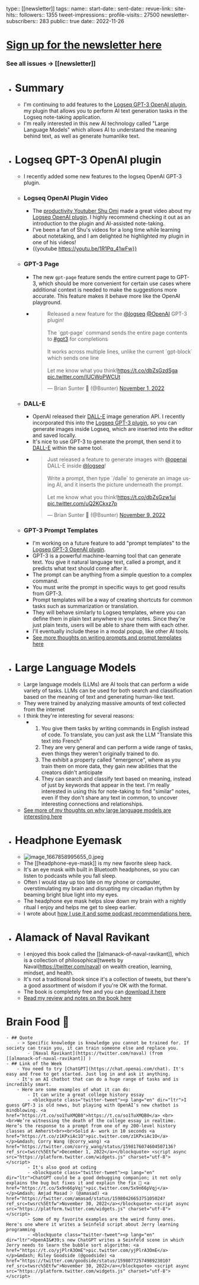 type:: [[newsletter]]
tags:: 
name::
start-date::
sent-date::
revue-link::
site-hits:: 
followers:: 1355
tweet-impressions:: 
profile-visits:: 27500
newsletter-subscribers:: 283
public:: true
date:: 2022-11-26

#  [Sign up for the newsletter here](https://www.getrevue.co/profile/bsunter/issues/weekly-newsletter-of-brian-sunter-issue-1-1220479)
### See all issues -> [[newsletter]]
- # Summary
	- I'm continuing to add features to the [Logseq GPT-3 OpenAI plugin](https://github.com/briansunter/logseq-plugin-gpt3-openai), my plugin that allows you to perform AI text generation tasks in the Logseq note-taking application.
	- I'm really interested in this new AI technology called "Large Language Models" which allows AI to understand the meaning behind text, as well as generate humanlike text.
- # Logseq GPT-3 OpenAI plugin
	- I recently added some new features to the logseq OpenAI GPT-3 plugin.
	- ### Logseq OpenAI Plugin Video
		- The [productivity Youtuber Shu Omi](https://www.youtube.com/@ShuOmi_Official) made a great video about my [Logseq OpenAI plugin](https://github.com/briansunter/logseq-plugin-gpt3-openai). I highly recommend checking it out as an introduction to the plugin and AI-assisted note-taking.
		- I've been a fan of Shu's videos for a long time while learning about notetaking, and I am delighted he highlighted my plugin in one of his videos!
		- {{youtube https://youtu.be/1R1Pq_41wFw}}
	- ### GPT-3 Page
		- The new `gpt-page` feature sends the entire current page to GPT-3, which should be more convenient for certain use cases where additional context is needed to make the suggestions more accurate. This feature makes it behave more like the OpenAI playground.
		- <blockquote class="twitter-tweet"><p lang="en" dir="ltr">Released a new feature for the <a href="https://twitter.com/logseq?ref_src=twsrc%5Etfw">@logseq</a> <a href="https://twitter.com/OpenAI?ref_src=twsrc%5Etfw">@OpenAI</a> GPT-3 plugin!<br><br>The `gpt-page` command sends the entire page contents to <a href="https://twitter.com/hashtag/gpt3?src=hash&amp;ref_src=twsrc%5Etfw">#gpt3</a> for completions<br><br>It works across multiple lines, unlike the current `gpt-block` which sends one line<br><br>Let me know what you think!<a href="https://t.co/dbZsGzdSga">https://t.co/dbZsGzdSga</a> <a href="https://t.co/IUCWoPWCUt">pic.twitter.com/IUCWoPWCUt</a></p>&mdash; Brian Sunter 🧠 (@Bsunter) <a href="https://twitter.com/Bsunter/status/1587513598896525312?ref_src=twsrc%5Etfw">November 1, 2022</a></blockquote> <script async src="https://platform.twitter.com/widgets.js" charset="utf-8"></script>
	- ### DALL-E
		- OpenAI released their [DALL-E](https://openai.com/dall-e-2/) image generation API. I recently incorporated this into the [Logseq GPT-3 plugin](https://github.com/briansunter/logseq-plugin-gpt3-openai), so you can generate images inside Logseq, which are inserted into the editor and saved locally.
		- It's nice to use GPT-3 to generate the prompt, then send it to [DALL-E](https://openai.com/dall-e-2/) within the same tool.
		- <blockquote class="twitter-tweet"><p lang="en" dir="ltr">Just released a feature to generate images with <a href="https://twitter.com/OpenAI?ref_src=twsrc%5Etfw">@openai</a> DALL-E inside <a href="https://twitter.com/logseq?ref_src=twsrc%5Etfw">@logseq</a>!<br><br>Write a prompt, then type `/dalle` to generate an image using AI, and it inserts the picture underneath the prompt. <br><br>Let me know what you think!<a href="https://t.co/dbZsGzw1ui">https://t.co/dbZsGzw1ui</a> <a href="https://t.co/uQ2KCkxz7p">pic.twitter.com/uQ2KCkxz7p</a></p>&mdash; Brian Sunter 🧠 (@Bsunter) <a href="https://twitter.com/Bsunter/status/1590174757651378177?ref_src=twsrc%5Etfw">November 9, 2022</a></blockquote> <script async src="https://platform.twitter.com/widgets.js" charset="utf-8"></script>
	- ### GPT-3 Prompt Templates
		- I'm working on a future feature to add "prompt templates" to the [Logseq GPT-3 OpenAI plugin](https://github.com/briansunter/logseq-plugin-gpt3-openai).
		- GPT-3 is a powerful machine-learning tool that can generate text. You give it natural language text, called a prompt, and it predicts what text should come after it.
		- The prompt can be anything from a simple question to a complex command.
        - You must write the prompt in specific ways to get good results from GPT-3.
		- Prompt templates will be a way of creating shortcuts for common tasks such as summarization or translation.
		- They will behave similarly to Logseq templates, where you can define them in plain text anywhere in your notes. Since they're just plain texts, users will be able to share them with each other.
		- I'll eventually include these in a modal popup, like other AI tools.
		- [See more thoughts on writing prompts and prompt templates here]([[logseq-gpt-prompt-template]])
- # Large Language Models
	- Large language models (LLMs) are AI tools that can perform a wide variety of tasks. LLMs can be used for both search and classification based on the meaning of text and generating human-like text.
	- They were trained by analyzing massive amounts of text collected from the internet
	- I think they're interesting for several reasons:
		- 1. You give them tasks by writing commands in English instead of code. To translate, you can just ask the LLM "Translate this text into French"
		  2. They are very general and can perform a wide range of tasks, even things they weren't originally trained to do. 
		  3. The exhibit a property called "emergence", where as you train them on more data, they gain new abilities that the creators didn't anticipate
		  4. They can search and classify text based on meaning, instead of just by keywords that appear in the text. I'm really interested in using this for note-taking to find "similar" notes, even if they don't share any text in common, to uncover interesting connections and relationships.
	- [See more of my thoughts on why large language models are interesting here]([[why-large-language-models-are-interesting]])
- # Headphone Eyemask
	- ![image_1667858995655_0.jpeg](../assets/image_1667858995655_0_1667859078784_0.jpeg)
	- The [[headphone-eye-mask]] is my new favorite sleep hack.
	- It's an eye mask with built in Bluetooth headphones, so you can listen to podcasts while you fall sleep.
    - Often I would stay up too late on my phone or computer, overstimulating my brain and disrupting my circadian rhythm by beaming bright blue light into my eyes.
	- The headphone eye mask helps slow down my brain with a nightly ritual I enjoy and helps me get to sleep earlier.
	- I wrote about [how I use it and some podcast recommendations here.]([[headphone-eye-mask]])
- # Alamack of Naval Ravikant
    - I enjoyed this book called the [[almanack-of-naval-ravikant]], which is a collection of philosophical[tweets by Naval(https://twitter.com/naval) on wealth creation, learning, mindset, and health.
	- It's not a traditional book since it's a collection of tweets, but there's a good assortment of wisdom if you're OK with the format.
	- The book is completely free and you can [download it here](https://www.navalmanack.com/)
	- [Read my review and notes on the book here]([[almanack-of-naval-ravikant]])
# Brain Food 🧠
	- ## Quote
		- > Specific knowledge is knowledge you cannot be trained for. If society can train you, it can train someone else and replace you.
			- [Naval Ravikant](https://twitter.com/naval) (from [[almanack-of-naval-ravikant]] )
	- ## Link of the Week
		- You need to try [ChatGPT](https://chat.openai.com/chat). It's easy and free to get started. Just log in and ask it anything.
		- It's an AI chatbot that can do a huge range of tasks and is incredibly smart.
		- Here are some examples of what it can do:
			- It can write a great college history essay
			- <blockquote class="twitter-tweet"><p lang="en" dir="ltr">I guess GPT-3 is old news, but playing with OpenAI’s new chatbot is mindblowing. <a href="https://t.co/so1TuXMQB0">https://t.co/so1TuXMQB0</a> <br><br>We’re witnessing the death of the college essay in realtime. Here’s the response to a prompt from one of my 200-level history classes at Amherst<br><br>Solid A- work in 10 seconds <a href="https://t.co/z1KPxiAc1O">pic.twitter.com/z1KPxiAc1O</a></p>&mdash; Corry Wang (@corry_wang) <a href="https://twitter.com/corry_wang/status/1598176074604507136?ref_src=twsrc%5Etfw">December 1, 2022</a></blockquote> <script async src="https://platform.twitter.com/widgets.js" charset="utf-8"></script>
			- It's also good at coding
			- <blockquote class="twitter-tweet"><p lang="en" dir="ltr">ChatGPT could be a good debugging companion; it not only explains the bug but fixes it and explain the fix 🤯 <a href="https://t.co/5x9n66pVqj">pic.twitter.com/5x9n66pVqj</a></p>&mdash; Amjad Masad ⠕ (@amasad) <a href="https://twitter.com/amasad/status/1598042665375105024?ref_src=twsrc%5Etfw">November 30, 2022</a></blockquote> <script async src="https://platform.twitter.com/widgets.js" charset="utf-8"></script>
			- Some of my favorite examples are the weird funny ones. Here's one where it writes a Seinfeld script about Jerry learning programming
			- <blockquote class="twitter-tweet"><p lang="en" dir="ltr">OpenAI&#39;s new ChatGPT writes a Seinfeld scene in which Jerry needs to learn the bubble sort algorithm: <a href="https://t.co/yjPlrA3OmE">pic.twitter.com/yjPlrA3OmE</a></p>&mdash; Riley Goodside (@goodside) <a href="https://twitter.com/goodside/status/1598077257498923010?ref_src=twsrc%5Etfw">November 30, 2022</a></blockquote> <script async src="https://platform.twitter.com/widgets.js" charset="utf-8"></script>